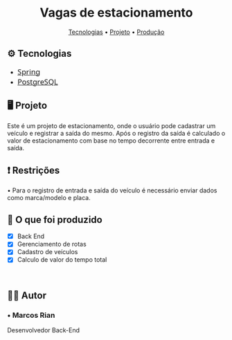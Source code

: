 <h1 align="center">
  Vagas de estacionamento
</h1>

<p align="center">
 <a href="#tecnologias">Tecnologias</a> • 
 <a href="#project">Projeto</a> • 
 <a href="#contribuicao">Produção</a>
</p>

<h2 id="tecnologias"> ⚙ Tecnologias</h2>

  <ul>
      <li><a style="font-family: Segoe UI; font-size: 17px" href="https://spring.io/projects/spring-framework">Spring</a></li>
      <li><a style="font-family: Segoe UI; font-size: 17px" href="https://www.postgresql.org/">PostgreSQL</a></li>
  </ul>

<h2 id="project"> 🖥 Projeto </h2>

  <p align="left">Este é um projeto de estacionamento, onde o usuário pode cadastrar um veículo e registrar a saída do mesmo. Após o registro da saída é calculado o valor de estacionamento com base no tempo decorrente entre entrada e saída.</p>

<h2 id="restricao">❗ Restrições</h2>

  <p>
  • Para o registro de entrada e saída do veículo é necessário enviar dados como marca/modelo e placa. <br/>
  </p>

<h2 id="contribuicao"> 🔧 O que foi produzido </h2>

  - [x] Back End
  - [x] Gerenciamento de rotas
  - [x] Cadastro de veículos
  - [x] Calculo de valor do tempo total

<br>

<h2> 👨‍💻 Autor </h2>
<h3> • Marcos Rian </h3>
<p>Desenvolvedor Back-End</p>
